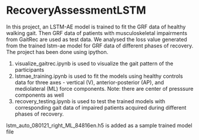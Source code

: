 # RecoveryAssessmentLSTM
In this project, an LSTM-AE model is trained to fit the GRF data of healthy walking gait. Then GRF data of patients with musculoskeletal impairments from GaitRec are used as test data. We analysed the loss value generated from the trained lstm-ae model for GRF data of different phases of recovery. The project has been done using ipython.
1. visualize_gaitrec.ipynb is used to visualize the gait pattern of the participants
2. lstmae_training.ipynb is used to fit the models using healthy controls data for three axes - vertical (V), anterior-posterior (AP), and mediolateral (ML) force components.
Note: there are center of presssure components as well
4. recovery_testing.ipynb is used to test the trained models with corresponding gait data of impaired patients acquired during different phases of recovery.

lstm_auto_080121_right_ML_84816en.h5 is added as a sample trained model file
